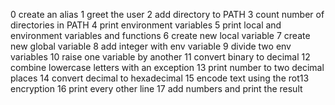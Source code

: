 0 create an alias
1 greet the user
2 add directory to PATH
3 count number of directories in PATH
4 print environment variables
5 print local and environment variables and functions
6 create new local variable
7 create new global variable
8 add integer with env variable
9 divide two env variables
10 raise one variable by another
11 convert binary to decimal
12 combine lowercase letters with an exception
13 print number to two decimal places
14 convert decimal to hexadecimal
15 encode text using the rot13 encryption
16 print every other line
17 add numbers and print the result